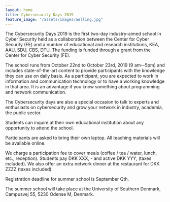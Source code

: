 ```yaml
---
layout: home
title: Cybersecurity Days 2019
feature_image: "/assets/images/aelling.jpg"
---
```


The Cybersecurity Days 2019 is the first two-day industry-aimed school in Cyber ​​Security held as a collaboration between the Center for Cyber ​​Security (FE) and a number of educational and research institutions, KEA, AAU, SDU, CBS, DTU. The funding is funded through a grant from the Center for Cyber ​​Security (FE).

The school runs from October 22nd to October 23rd, 2019 (9 am--5pm) and includes state-of-the-art content to provide participants with the knowledge they can use on daily basis. As a participant, you are expected to work in information and communication technology or to have a working knowledge in that area. It is an advantage if you know something about programming and network communication.

The Cybersecurity days are also a special occasion to talk to experts and enthusiasts on cybersecurity and grow your network in industry, academia, the public sector.

Students can inquire at their own educational institution about any opportunity to attend the school.

Participants are asked to bring their own laptop. All teaching materials will be available online.

We charge a participation fee to cover meals (coffee / tea / water, lunch, etc., reception). Students pay DKK XXX, - and active DKK YYY, (taxes included). We also offer an extra network dinner at the restaurant for DKK ZZZZ (taxes included).

Registration deadline for summer school is September Qth.

The summer school will take place at the University of Southern Denmark, Campusvej 55, 5230 Odense M, Denmark.